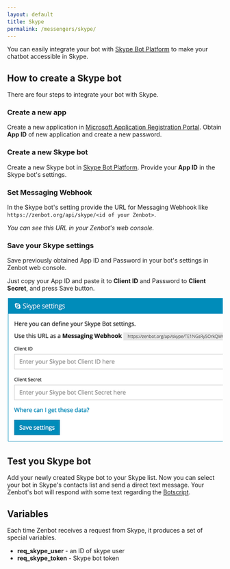 ```yaml
---
layout: default
title: Skype
permalink: /messengers/skype/
---
```


You can easily integrate your bot with [Skype Bot Platform](https://www.skype.com/en/developer/) to make your chatbot accessible in Skype.

## How to create a Skype bot
There are four steps to integrate your bot with Skype.

### Create a new app
Create a new application in [Microsoft Application Registration Portal](https://apps.dev.microsoft.com).
Obtain **App ID** of new application and create a new password.

### Create a new Skype bot
Create a new Skype bot in [Skype Bot Platform](https://developer.microsoft.com/en-us/skype/bots/manage).
Provide your **App ID** in the Skype bot\'s settings.

### Set Messaging Webhook
In the Skype bot\'s setting provide the URL for Messaging Webhook like `https://zenbot.org/api/skype/<id of your Zenbot>`.

_You can see this URL in your Zenbot\'s web console._

### Save your Skype settings
Save previously obtained App ID and Password in your bot\'s settings in Zenbot web console.

Just copy your App ID and paste it to **Client ID** and Password to **Client Secret**, and press Save button.

![Zenbot Skype settings](/img/skype.png)

## Test you Skype bot
Add your newly created Skype bot to your Skype list. Now you can select your bot in Skype\'s contacts list and send a direct text message.
Your Zenbot\'s bot will respond with some text regarding the [Botscript](/botscript/).

## Variables
Each time Zenbot receives a request from Skype, it produces a set of special variables.

- **req_skype_user** - an ID of skype user
- **req_skype_token** - Skype bot token
